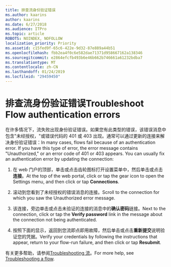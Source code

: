 ```yaml
---
title: 排查流身份验证错误
ms.author: kaarins
author: kaarins
ms.date: 6/27/2018
ms.audience: ITPro
ms.topic: article
ROBOTS: NOINDEX, NOFOLLOW
localization_priority: Priority
ms.assetid: c15fed9f-65c6-422e-9d32-87e889a44b51
ms.openlocfilehash: fbb2ea4f0c6e582dae71371d958667162a138346
ms.sourcegitcommit: e2864efcfb493b6e46b662b746661a61232bdba7
ms.translationtype: MT
ms.contentlocale: zh-CN
ms.lasthandoff: 01/24/2019
ms.locfileid: "29459450"
---
```

# <a name="troubleshoot-flow-authentication-errors"></a><span data-ttu-id="cf34c-102">排查流身份验证错误</span><span class="sxs-lookup"><span data-stu-id="cf34c-102">Troubleshoot Flow authentication errors</span></span>

<span data-ttu-id="cf34c-p101">在许多情况下，流失败出现身份验证错误。如果您有此类型的错误，该错误消息中包含"未经授权，"或错误代码的 401 或 403 出现。通常可以通过更新的连接来解决身份验证错误：</span><span class="sxs-lookup"><span data-stu-id="cf34c-p101">In many cases, flows fail because of an authentication error. If you have this type of error, the error message contains "Unauthorized," or an error code of 401 or 403 appears. You can usually fix an authentication error by updating the connection:</span></span>
  
1. <span data-ttu-id="cf34c-106">在 web 门户的顶部，单击或点击齿轮图标打开设置菜单中，然后单击或点击**连接**。</span><span class="sxs-lookup"><span data-stu-id="cf34c-106">At the top of the web portal, click or tap the gear icon to open the Settings menu, and then click or tap **Connections**.</span></span>
    
2. <span data-ttu-id="cf34c-107">滚动到您看到了未经授权的错误消息的连接。</span><span class="sxs-lookup"><span data-stu-id="cf34c-107">Scroll to the connection for which you saw the Unauthorized error message.</span></span>
    
3. <span data-ttu-id="cf34c-108">该连接，旁边单击或点击未验证的连接的消息中的**确认密码**链接。</span><span class="sxs-lookup"><span data-stu-id="cf34c-108">Next to the connection, click or tap the **Verify password** link in the message about the connection not being authenticated.</span></span> 
    
4. <span data-ttu-id="cf34c-109">按照下面的显示，返回到您流即点即用故障，然后单击或点击**重新提交**说明验证您的凭据。</span><span class="sxs-lookup"><span data-stu-id="cf34c-109">Verify your credentials by following the instructions that appear, return to your flow-run failure, and then click or tap **Resubmit**.</span></span>
    
<span data-ttu-id="cf34c-110">有关更多帮助，请参阅[Troubleshooting 流](https://go.microsoft.com/fwlink/?linkid=872110)。</span><span class="sxs-lookup"><span data-stu-id="cf34c-110">For more help, see [Troubleshooting a flow](https://go.microsoft.com/fwlink/?linkid=872110).</span></span>
  

